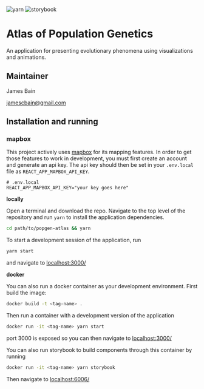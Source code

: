 ![yarn](https://img.shields.io/badge/yarn->=v1.22.0-blue)
![storybook](https://img.shields.io/badge/storybook->=v6.1.21-blue)

# Atlas of Population Genetics

An application for presenting evolutionary phenomena using visualizations and animations.

## Maintainer

James Bain

<jamescbain@gmail.com>


## Installation and running

### mapbox

This project actively uses [mapbox](https://docs.mapbox.com/) for its mapping features. In order to get those features to work in development, you must first create an account and generate an api key. The api key should then be set in your `.env.local` file as `REACT_APP_MAPBOX_API_KEY`. 

```
# .env.local
REACT_APP_MAPBOX_API_KEY="your key goes here"
```

**locally**

Open a terminal and download the repo. Navigate to the top level of the repository and run `yarn` to install the application dependencies.

```sh
cd path/to/popgen-atlas && yarn
```

To start a development session of the application, run 

```sh
yarn start
```

and navigate to <localhost:3000/>

**docker**

You can also run a docker container as your development environment. First build the image:

```sh
docker build -t <tag-name> .
```

Then run a container with a development version of the application

```sh
docker run -it <tag-name> yarn start
```

port 3000 is exposed so you can then navigate to <localhost:3000/>

You can also run storybook to build components through this container by running 

```sh
docker run -it <tag-name> yarn storybook
```

Then navigate to <localhost:6006/>


